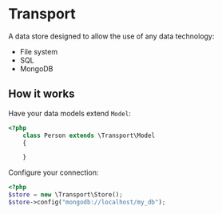 # Transport

A data store designed to allow the use of any data technology:

 - File system
 - SQL
 - MongoDB

## How it works

Have your data models extend `Model`:

```php
<?php
	class Person extends \Transport\Model
	{

	}
```

Configure your connection:

```php
<?php
$store = new \Transport\Store();
$store->config("mongodb://localhost/my_db");
```